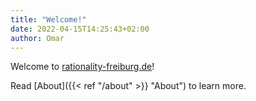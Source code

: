 ```yaml
---
title: "Welcome!"
date: 2022-04-15T14:25:43+02:00
author: Omar
---
```


Welcome to [rationality-freiburg.de](https://www.rationality-freiburg.de)!

Read [About]({{< ref "/about" >}} "About") to learn more.

<!--more-->
